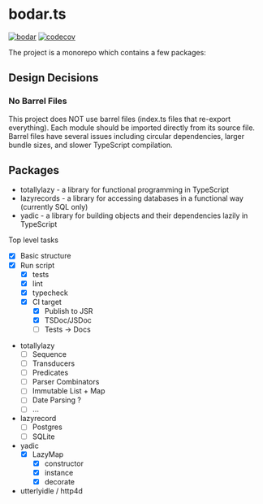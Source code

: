 # bodar.ts
[![bodar](https://circleci.com/gh/bodar/bodar.ts.svg?style=shield)](https://app.circleci.com/pipelines/github/bodar/bodar.ts)
[![codecov](https://codecov.io/gh/bodar/bodar.ts/graph/badge.svg?token=USVRV8KZ4R)](https://codecov.io/gh/bodar/bodar.ts)

The project is a monorepo which contains a few packages:

## Design Decisions

### No Barrel Files
This project does NOT use barrel files (index.ts files that re-export everything). Each module should be imported directly from its source file. Barrel files have several issues including circular dependencies, larger bundle sizes, and slower TypeScript compilation.

## Packages
- totallylazy - a library for functional programming in TypeScript
- lazyrecords - a library for accessing databases in a functional way (currently SQL only)
- yadic - a library for building objects and their dependencies lazily in TypeScript

Top level tasks
* [x] Basic structure
* [x] Run script
  * [x] tests
  * [x] lint
  * [x] typecheck
  * [x] CI target
    * [x] Publish to JSR
    * [x] TSDoc/JSDoc
    * [ ] Tests -> Docs

* totallylazy
  * [ ] Sequence
  * [ ] Transducers
  * [ ] Predicates
  * [ ] Parser Combinators
  * [ ] Immutable List + Map
  * [ ] Date Parsing ?
  * [ ] ...
* lazyrecord
  * [ ] Postgres
  * [ ] SQLite
* yadic
  * [x] LazyMap
    * [x] constructor
    * [x] instance
    * [x] decorate
* utterlyidle / http4d
